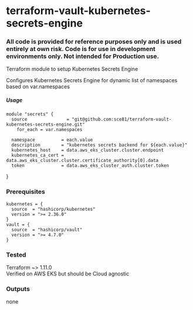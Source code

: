 # terraform-vault-kubernetes-secrets-engine
### All code is provided for reference purposes only and is used entirely at own risk. Code is for use in development environments only. Not intended for Production use. 
Terraform module to setup Kubernetes Secrets Engine

Configures Kubernetes Secrets Engine for dynamic list of namespaces based on var.namespaces

##### Usage

    module "secrets" {
      source               = "git@github.com:sce81/terraform-vault-kubernetes-secrets-engine.git"
        for_each = var.namespaces

      namespace          = each.value
      description        = "kubernetes secrets backend for ${each.value}"
      kubernetes_host    = data.aws_eks_cluster.cluster.endpoint
      kubernetes_ca_cert = data.aws_eks_cluster.cluster.certificate_authority[0].data
      token              = data.aws_eks_cluster_auth.cluster.token
}

### Prerequisites

    kubernetes = {
      source  = "hashicorp/kubernetes"
      version = ">= 2.36.0"
    }
    vault = {
      source  = "hashicorp/vault"
      version = ">= 4.7.0"
    }
  

### Tested

Terraform ~> 1.11.0\
Verified on AWS EKS but should be Cloud agnostic

### Outputs

   none

